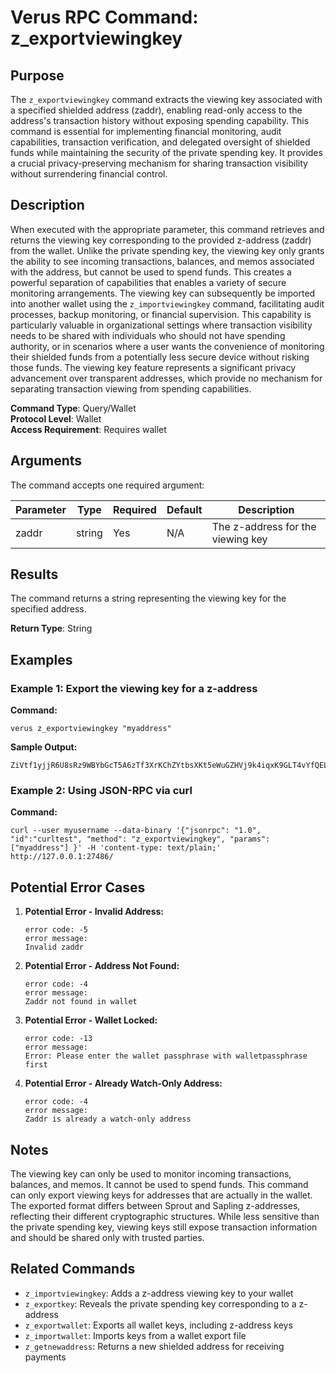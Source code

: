 # Verus RPC Command: z_exportviewingkey

## Purpose
The `z_exportviewingkey` command extracts the viewing key associated with a specified shielded address (zaddr), enabling read-only access to the address's transaction history without exposing spending capability. This command is essential for implementing financial monitoring, audit capabilities, transaction verification, and delegated oversight of shielded funds while maintaining the security of the private spending key. It provides a crucial privacy-preserving mechanism for sharing transaction visibility without surrendering financial control.

## Description
When executed with the appropriate parameter, this command retrieves and returns the viewing key corresponding to the provided z-address (zaddr) from the wallet. Unlike the private spending key, the viewing key only grants the ability to see incoming transactions, balances, and memos associated with the address, but cannot be used to spend funds. This creates a powerful separation of capabilities that enables a variety of secure monitoring arrangements. The viewing key can subsequently be imported into another wallet using the `z_importviewingkey` command, facilitating audit processes, backup monitoring, or financial supervision. This capability is particularly valuable in organizational settings where transaction visibility needs to be shared with individuals who should not have spending authority, or in scenarios where a user wants the convenience of monitoring their shielded funds from a potentially less secure device without risking those funds. The viewing key feature represents a significant privacy advancement over transparent addresses, which provide no mechanism for separating transaction viewing from spending capabilities.

**Command Type**: Query/Wallet  
**Protocol Level**: Wallet  
**Access Requirement**: Requires wallet

## Arguments
The command accepts one required argument:

| Parameter | Type | Required | Default | Description |
|-----------|------|----------|---------|-------------|
| zaddr | string | Yes | N/A | The z-address for the viewing key |

## Results
The command returns a string representing the viewing key for the specified address.

**Return Type**: String

## Examples

### Example 1: Export the viewing key for a z-address

**Command:**
```
verus z_exportviewingkey "myaddress"
```

**Sample Output:**
```
ZiVtf1yjjR6U8sRz9WBYbGcT5A6zTf3XrKChZYtbsXKt5eWuGZHVj9k4iqxK9GLT4vYfQELnajPFzQvMbLDaQVRx2kgJAyHRZU
```

### Example 2: Using JSON-RPC via curl

**Command:**
```
curl --user myusername --data-binary '{"jsonrpc": "1.0", "id":"curltest", "method": "z_exportviewingkey", "params": ["myaddress"] }' -H 'content-type: text/plain;' http://127.0.0.1:27486/
```

## Potential Error Cases

1. **Potential Error - Invalid Address:**
   ```
   error code: -5
   error message:
   Invalid zaddr
   ```

2. **Potential Error - Address Not Found:**
   ```
   error code: -4
   error message:
   Zaddr not found in wallet
   ```

3. **Potential Error - Wallet Locked:**
   ```
   error code: -13
   error message:
   Error: Please enter the wallet passphrase with walletpassphrase first
   ```

4. **Potential Error - Already Watch-Only Address:**
   ```
   error code: -4
   error message:
   Zaddr is already a watch-only address
   ```

## Notes
The viewing key can only be used to monitor incoming transactions, balances, and memos. It cannot be used to spend funds. This command can only export viewing keys for addresses that are actually in the wallet. The exported format differs between Sprout and Sapling z-addresses, reflecting their different cryptographic structures. While less sensitive than the private spending key, viewing keys still expose transaction information and should be shared only with trusted parties.

## Related Commands
- `z_importviewingkey`: Adds a z-address viewing key to your wallet
- `z_exportkey`: Reveals the private spending key corresponding to a z-address
- `z_exportwallet`: Exports all wallet keys, including z-address keys
- `z_importwallet`: Imports keys from a wallet export file
- `z_getnewaddress`: Returns a new shielded address for receiving payments